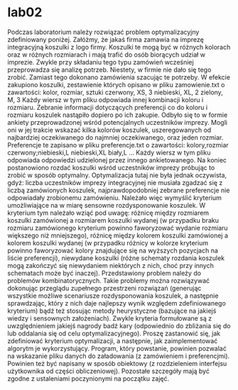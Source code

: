 # lab02

Podczas laboratorium należy rozwiązać problem optymalizacyjny zdefiniowany poniżej. Załóżmy, że jakaś firma zamawia na imprezę integracyjną koszulki z logo firmy. Koszulki te mogą być w różnych kolorach oraz w różnych rozmiarach i mają trafić do osób biorących udział w imprezie. Zwykle przy składaniu tego typu zamówień wcześniej przeprowadza się analizę potrzeb. Niestety, w firmie nie dało się tego zrobić. Zamiast tego dokonano zamówienia szacując te potrzeby. W efekcie zakupiono koszulki, zestawienie których opisano w pliku zamowienie.txt o zawartości:
kolor, rozmiar, sztuki
czerwony, XS, 3
niebieski, XL, 2
zielony, M, 3
Każdy wiersz w tym pliku odpowiada innej kombinacji koloru i rozmiaru. Zebranie informacji dotyczących preferencji co do koloru i rozmiaru koszulek nastąpiło dopiero po ich zakupie. Odbyło się to w formie ankiety przeprowadzonej wśród potencjalnych uczestników imprezy. Mogli oni w jej trakcie wskazać kilka kolorów koszulek, uszeregowanych od najbardziej oczekiwanego do najmniej oczekiwanego, oraz jeden rozmiar. Preferencje te zapisano w pliku preferencje.txt o zawartości:
kolory,rozmiar
czerwony;niebieski,L
niebieski,XL
biały,L
...
Każdy wiersz w tym pliku odpowiada odpowiedzi udzielonej przez innego ankietowanego. Na koniec postanowiono rozdać koszulki wśród uczestników imprezy próbując to zrobić w sposób optymalny. Optymalizacja tutaj nie była jednak oczywista, gdyż:
liczba uczestników imprezy integracyjnej nie musiała zgadzać się z liczbą zamówionych koszulek,
najprawdopodobniej zebrane preferencje nie odpowiadały zrobionemu zamówieniu.
Należało więc wymyślić kryterium umożliwiające na w miarę sensowne rozdysponowanie koszulek. W kryterium tym należało wziąć pod uwagę:
różnicę między rozmiarem koszulki zamówionej a rozmiarem koszulki wydanej (w przypadku braku rozmiaru zamówionego kryterium powinno faworyzować wydanie rozmiaru większego niż mniejszego),
różnicę między kolorem koszulki zamówionej a kolorem koszulki wydanej (w przypadku różnicy w kolorze kryterium powinno faworyzować kolory znajdujące się na wyższych pozycjach na liście preferencji),
niewydane koszulki (różne schematy rozdania koszulek mogą zakończyć się niewydaniem niektórych z nich, choć przy innych schematach może być inaczej).
Przedstawiony problem należy do problemów kombinatorycznych. Takie problemy można rozwiązywać dokonując przeglądu zupełnego przestrzeni rozwiązań (generując wszystkie możliwe scenariusze rozdysponowania koszulek, a następnie sprawdzając, który z nich daje najlepszy wynik względem zdefiniowanego kryterium) bądź też stosując metody heurystyczne (bazujące na jakiejś wiedzy i sensownych założeniach). Zwykle kryteria formułowane są z uwzględnieniem jakiejś nagrody badź kary (odpowiednio do zbliżania się do lub oddalania się od celu optymalizacyjnego). Proszę zastanowić się, jak zdefiniować kryterium optymalizacji, a następnie, jak zaimplementować algorytm je wykorzystujący. Program, który powstanie, powinien pozwalać na wskazanie pliku danych do załadowania (z zamówieniem i preferencjmi). Powinien też być napisany w sposób obiektowy (z rozdzieleniem interfejsu użytkownika od części obliczeniowej). Pozostałe szczegóły mają być zgodne z ustaleniami poczynionymi na początku zajęć.
